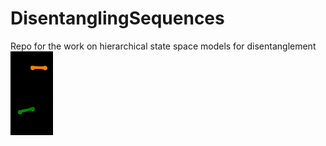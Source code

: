# DisentanglingSequences
Repo for the work on hierarchical state space models for disentanglement
![](vid_30_gen.gif)
